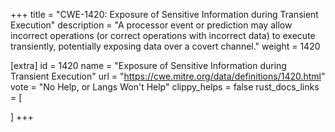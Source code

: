 +++
title = "CWE-1420: Exposure of Sensitive Information during Transient Execution"
description	= "A processor event or prediction may allow incorrect operations (or correct operations with incorrect data) to execute transiently, potentially exposing data over a covert channel."
weight = 1420

[extra]
id = 1420
name = "Exposure of Sensitive Information during Transient Execution"
url = "https://cwe.mitre.org/data/definitions/1420.html"
vote = "No Help, or Langs Won't Help"
clippy_helps = false
rust_docs_links = [
	
]
+++

